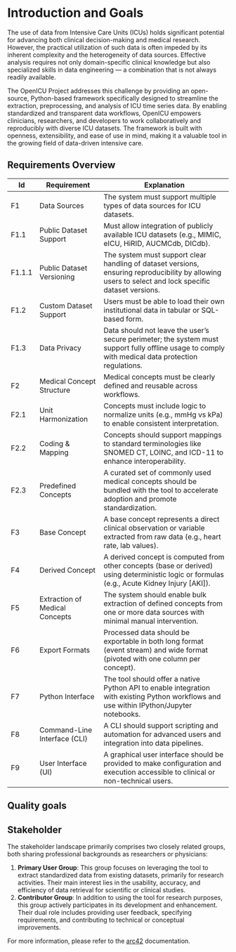 # Introduction and Goals

The use of data from Intensive Care Units (ICUs) holds significant potential for advancing both clinical decision-making and medical research. However, the practical utilization of such data is often impeded by its inherent complexity and the heterogeneity of data sources. Effective analysis requires not only domain-specific clinical knowledge but also specialized skills in data engineering — a combination that is not always readily available.

The OpenICU Project addresses this challenge by providing an open-source, Python-based framework specifically designed to streamline the extraction, preprocessing, and analysis of ICU time series data. By enabling standardized and transparent data workflows, OpenICU empowers clinicians, researchers, and developers to work collaboratively and reproducibly with diverse ICU datasets. The framework is built with openness, extensibility, and ease of use in mind, making it a valuable tool in the growing field of data-driven intensive care.

## Requirements Overview

| Id | Requirement | Explanation |
| -- | ----------- | ----------- |
| F1 | Data Sources | The system must support multiple types of data sources for ICU datasets. |
| F1.1 | Public Dataset Support | Must allow integration of publicly available ICU datasets (e.g., MIMIC, eICU, HiRID, AUCMCdb, DICdb). |
| F1.1.1 | Public Dataset Versioning | The system must support clear handling of dataset versions, ensuring reproducibility by allowing users to select and lock specific dataset versions. |
| F1.2 | Custom Dataset Support | Users must be able to load their own institutional data in tabular or SQL-based form. |
| F1.3 | Data Privacy | Data should not leave the user’s secure perimeter; the system must support fully offline usage to comply with medical data protection regulations. |
| F2 | Medical Concept Structure | Medical concepts must be clearly defined and reusable across workflows. |
| F2.1 | Unit Harmonization | Concepts must include logic to normalize units (e.g., mmHg vs kPa) to enable consistent interpretation. |
| F2.2 | Coding & Mapping | Concepts should support mappings to standard terminologies like SNOMED CT, LOINC, and ICD-11 to enhance interoperability. |
| F2.3 | Predefined Concepts | A curated set of commonly used medical concepts should be bundled with the tool to accelerate adoption and promote standardization. |
| F3 | Base Concept | A base concept represents a direct clinical observation or variable extracted from raw data (e.g., heart rate, lab values). |
| F4 | Derived Concept | A derived concept is computed from other concepts (base or derived) using deterministic logic or formulas (e.g., Acute Kidney Injury [AKI]). |
| F5 | Extraction of Medical Concepts | The system should enable bulk extraction of defined concepts from one or more data sources with minimal manual intervention. |
| F6 | Export Formats | Processed data should be exportable in both long format (event stream) and wide format (pivoted with one column per concept). |
| F7 | Python Interface | The tool should offer a native Python API to enable integration with existing Python workflows and use within IPython/Jupyter notebooks. |
| F8 | Command-Line Interface (CLI) | A CLI should support scripting and automation for advanced users and integration into data pipelines. |
| F9 | User Interface (UI) | A graphical user interface should be provided to make configuration and execution accessible to clinical or non-technical users. |

## Quality goals



## Stakeholder

The stakeholder landscape primarily comprises two closely related groups, both sharing professional backgrounds as researchers or physicians:

1. **Primary User Group**: This group focuses on leveraging the tool to extract standardized data from existing datasets, primarily for research activities. Their main interest lies in the usability, accuracy, and efficiency of data retrieval for scientific or clinical studies.
1. **Contributor Group**: In addition to using the tool for research purposes, this group actively participates in its development and enhancement. Their dual role includes providing user feedback, specifying requirements, and contributing to technical or conceptual improvements.

For more information, please refer to the [arc42](https://docs.arc42.org/section-1/) documentation.

